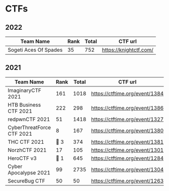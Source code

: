 # CTFs

## 2022

| Team Name | Rank  | Total | CTF url |
|-----------------------|-------|-------|------------------------|
|	Sogeti Aces Of Spades | 35    | 752   | https://knightctf.com/ |

## 2021

| Team Name                 | Rank  | Total | CTF url                        |
|---------------------------|-------|-------|--------------------------------|
|	ImaginaryCTF 2021         | 161   | 1018  | https://ctftime.org/event/1384 |
|	HTB Business CTF 2021     | 222   | 298   | https://ctftime.org/event/1386 |
|	redpwnCTF 2021            | 51    | 1418  | https://ctftime.org/event/1327 |
|	CyberThreatForce CTF 2021 | 8     | 167   | https://ctftime.org/event/1380 |
|	THC CTF 2021              | 🥉 3     | 374   | https://ctftime.org/event/1381 |
|	NorzhCTF 2021             | 17    | 105   | https://ctftime.org/event/1301 |
|	HeroCTF v3                | 🥇 1     | 645   | https://ctftime.org/event/1284 |
|	Cyber Apocalypse 2021     | 99    | 2735  | https://ctftime.org/event/1304 |
|	SecureBug CTF             | 50    | 50    | https://ctftime.org/event/1263 |
